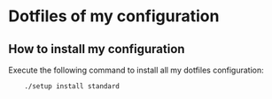 # Dotfiles of my configuration

## How to install my configuration
Execute the following command to install all my dotfiles configuration:

```
    ./setup install standard
```
